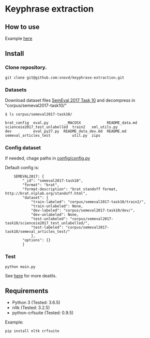 # Keyphrase extraction

## How to use 

Example [here](https://github.com/snovd/keyphrase-extraction/blob/master/Keyphrase_extraction.ipynb)

## Install 

### Clone repository.

```
git clone git@github.com:snovd/keyphrase-extraction.git
```

### Datasets
Download dataset files [SemEval 2017 Task 10](https://scienceie.github.io/resources.html) and decompress in "corpus/semeval2017-task10/"

```
$ ls corpus/semeval2017-task10/

brat_config  eval.py       __MACOSX            README_data.md  scienceie2017_test_unlabelled  train2   xml_utils.py
dev          eval_py27.py  README_data_dev.md  README.md       semeval_articles_test          util.py  zips
```
### Config dataset

If needed, chage paths in [config/config.py](https://github.com/snovd/keyphrase-extraction/blob/master/config/config.py) 

Default config is:

```
    SEMEVAL2017: {
        "_id": "semeval2017-task10",
        "format": "brat",
        "format-description": "brat standoff format, http://brat.nlplab.org/standoff.html",
        "dataset": {
            "train-labeled": "corpus/semeval2017-task10/train2/",
            "train-unlabeled": None,
            "dev-labeled": "corpus/semeval2017-task10/dev/",
            "dev-unlabeled": None,
            "test-unlabeled": "corpus/semeval2017-task10/scienceie2017_test_unlabelled/",
            "test-labeled": "corpus/semeval2017-task10/semeval_articles_test/"
            },
        "options": {}
        }
```
### Test

```
python main.py
```

See [here](https://github.com/snovd/keyphrase-extraction/blob/master/Keyphrase_extraction.ipynb) for more deatils.

## Requirements 

 - Python 3 (Tested: 3.6.5)
 - nltk (Tested: 3.2.5)
 - python-crfsuite (Tested: 0.9.5)
 
Example:

```
pip install nltk crfsuite
```
